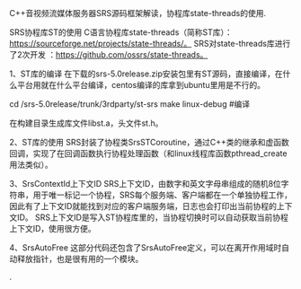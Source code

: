 C++音视频流媒体服务器SRS源码框架解读，协程库state-threads的使用.

SRS协程库ST的使用
C语言协程库state-threads（简称ST库）：https://sourceforge.net/projects/state-threads/。
SRS对state-threads库进行了2次开发 ：https://github.com/ossrs/state-threads。

1、ST库的编译
在下载的srs-5.0release.zip安装包里有ST源码，直接编译，在什么平台用就在什么平台编译，centos编译的库拿到ubuntu里用是不行的。

cd /srs-5.0release/trunk/3rdparty/st-srs
make linux-debug	#编译

在构建目录生成库文件libst.a，头文件st.h。

2、ST库的使用
SRS封装了协程类SrsSTCoroutine，通过C++类的继承和虚函数回调，实现了在回调函数执行协程处理函数（和linux线程库函数pthread_create用法类似）。

3、SrsContextId上下文ID
SRS上下文ID，由数字和英文字母串组成的随机8位字符串，用于唯一标记一个协程，SRS每个服务端、客户端都在一个单独协程工作，因此有了上下文ID就能找到对应的客户端服务端，日志也会打印出当前协程的上下文ID。
SRS上下文ID是写入ST协程库里的，当协程切换时可以自动获取当前协程上下文ID，使用很方便。

4、SrsAutoFree
这部分代码还包含了SrsAutoFree定义，可以在离开作用域时自动释放指针，也是很有用的一个模块。

.
